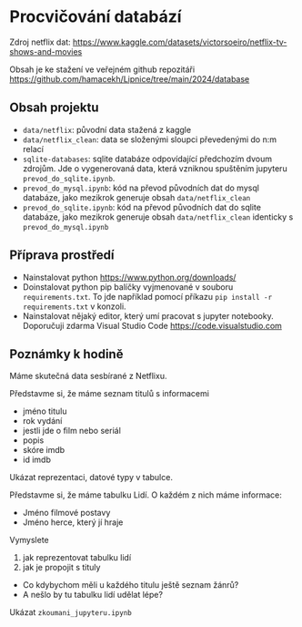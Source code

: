 # Procvičování databází
Zdroj netflix dat: https://www.kaggle.com/datasets/victorsoeiro/netflix-tv-shows-and-movies

Obsah je ke stažení ve veřejném github repozitáři https://github.com/hamacekh/Lipnice/tree/main/2024/database 

## Obsah projektu
- `data/netflix`: původní data stažená z kaggle
- `data/netflix_clean`: data se složenými sloupci převedenými do n:m relací
- `sqlite-databases`: sqlite databáze odpovídající předchozím dvoum zdrojům. Jde o vygenerovaná data, která vzniknou spuštěním jupyteru `prevod_do_sqlite.ipynb`.
- `prevod_do_mysql.ipynb`: kód na převod původních dat do mysql databáze, jako mezikrok generuje obsah `data/netflix_clean`
- `prevod_do_sqlite.ipynb`: kód na převod původních dat do sqlite databáze, jako mezikrok generuje obsah `data/netflix_clean` identicky s `prevod_do_mysql.ipynb`

## Příprava prostředí
- Nainstalovat python https://www.python.org/downloads/
- Doinstalovat python pip balíčky vyjmenované v souboru `requirements.txt`. To jde například pomocí příkazu `pip install -r requirements.txt` v konzoli.
- Nainstalovat nějaký editor, který umí pracovat s jupyter notebooky. Doporučuji zdarma Visual Studio Code https://code.visualstudio.com 

## Poznámky k hodině
Máme skutečná data sesbírané z Netflixu.

Představme si, že máme seznam titulů s informacemi
- jméno titulu
- rok vydání
- jestli jde o film nebo seriál
- popis
- skóre imdb
- id imdb

Ukázat reprezentaci, datové typy v tabulce.

Představme si, že máme tabulku Lidí. O každém z nich máme informace:
- Jméno filmové postavy
- Jméno herce, který jí hraje

Vymyslete
1. jak reprezentovat tabulku lidí
2. jak je propojit s tituly

- Co kdybychom měli u každého titulu ještě seznam žánrů?
- A nešlo by tu tabulku lidí udělat lépe?

Ukázat `zkoumani_jupyteru.ipynb`
